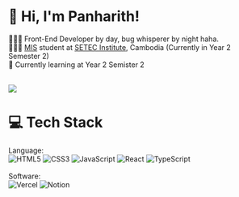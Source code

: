 # 👋 Hi, I'm Panharith!

👩🏻‍💻 Front-End Developer by day, bug whisperer by night haha.<br/>
👩🏻‍🎓 [MIS](https://www.google.com/search?q=What+Is+MIS+Major&sxsrf=AE3TifOJMx58FGh-V23QHvSLogc2fmaF4Q%3A1752482220178) student at [SETEC Institute](https://web.facebook.com/setecedu), Cambodia (Currently in Year 2 Semester 2)<br/>
💭 Currently learning at Year 2 Semister 2<br/><br/>

<!-- GitHub stats from https://github.com/anuraghazra/github-readme-stats -->
![](https://github-readme-stats.vercel.app/api?username=rith-devx&theme=chartreuse-dark&hide_border=false&include_all_commits=true&count_private=true)<br/>

# 💻 Tech Stack
<!-- Badges from https://github.com/Ileriayo/markdown-badges -->
Language:<br/>
![HTML5](https://img.shields.io/badge/html5-%23E34F26.svg?style=for-the-badge&logo=html5&logoColor=white)
![CSS3](https://img.shields.io/badge/css3-%231572B6.svg?style=for-the-badge&logo=css3&logoColor=white)
![JavaScript](https://img.shields.io/badge/javascript-%23323330.svg?style=for-the-badge&logo=javascript&logoColor=%23F7DF1E)
![React](https://img.shields.io/badge/react-%2320232a.svg?style=for-the-badge&logo=react&logoColor=%2361DAFB)
![TypeScript](https://img.shields.io/badge/typescript-%23007ACC.svg?style=for-the-badge&logo=typescript&logoColor=white)<br/><br/>
Software:<br/>
![Vercel](https://img.shields.io/badge/vercel-%23000000.svg?style=for-the-badge&logo=vercel&logoColor=white)
![Notion](https://img.shields.io/badge/Notion-%23000000.svg?style=for-the-badge&logo=notion&logoColor=white)
